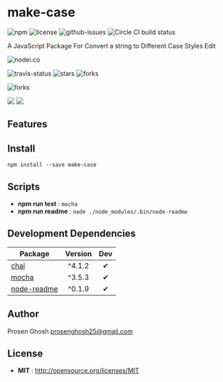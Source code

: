 # make-case

![npm](https://img.shields.io/npm/v/make-case.svg) ![license](https://img.shields.io/npm/l/make-case.svg) ![github-issues](https://img.shields.io/github/issues/Prosen-Ghosh/make-case.svg)  ![Circle CI build status](https://circleci.com/gh/Prosen-Ghosh/make-case.svg?style=svg)

A JavaScript Package For Convert a string to Different Case Styles Edit

![nodei.co](https://nodei.co/npm/make-case.png?downloads=true&downloadRank=true&stars=true)

![travis-status](https://img.shields.io/travis/Prosen-Ghosh/make-case.svg)
![stars](https://img.shields.io/github/stars/Prosen-Ghosh/make-case.svg)
![forks](https://img.shields.io/github/forks/Prosen-Ghosh/make-case.svg)

![forks](https://img.shields.io/github/forks/Prosen-Ghosh/make-case.svg)

![](https://david-dm.org/Prosen-Ghosh/make-case/status.svg)
![](https://david-dm.org/Prosen-Ghosh/make-case/dev-status.svg)

## Features


## Install

`npm install --save make-case`


## Scripts

 - **npm run test** : `mocha`
 - **npm run readme** : `node ./node_modules/.bin/node-readme`

## Development Dependencies

Package | Version | Dev
--- |:---:|:---:
[chai](https://www.npmjs.com/package/chai) | ^4.1.2 | ✔
[mocha](https://www.npmjs.com/package/mocha) | ^3.5.3 | ✔
[node-readme](https://www.npmjs.com/package/node-readme) | ^0.1.9 | ✔


## Author

Prosen Ghosh <prosenghosh25@gmail.com>

## License

 - **MIT** : http://opensource.org/licenses/MIT

